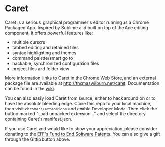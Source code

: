 Caret
=====

<script data-gittip-username="thomaswilburn"
        data-gittip-widget="button"
        src="//gttp.co/v1.js"></script>

Caret is a serious, graphical programmer's editor running as a Chrome Packaged App. Inspired by Sublime and built on top of the Ace editing component, it offers powerful features like:

* multiple cursors
* tabbed editing and retained files
* syntax highlighting and themes
* command palette/smart go to
* hackable, synchronized configuration files
* project files and folder view

More information, links to Caret in the Chrome Web Store, and an external package file are available at http://thomaswilburn.net/caret. Documentation can be found in the [wiki](https://github.com/thomaswilburn/Caret/wiki).

You can also easily load Caret from source, either to hack around on or to have the absolute bleeding edge. Clone this repo to your local machine, then visit `chrome://extensions` and enable Developer Mode. Then click the button marked "Load unpacked extension..." and select the directory containing Caret's manifest.json.

If you use Caret and would like to show your appreciation, please consider donating to the [EFF's Fund to End Software Patents](https://my.fsf.org/donate/directed-donations/esp). You can also give a gift through the Gittip button above.